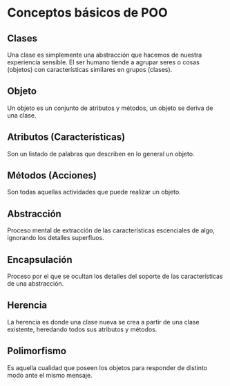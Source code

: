 # Conceptos básicos de POO  
                

## Clases  
Una clase es simplemente una abstracción que hacemos de nuestra experiencia sensible. El ser humano tiende a agrupar seres o cosas (objetos) con características similares en grupos (clases).

## Objeto  
Un objeto es un conjunto de atributos y métodos, un objeto se deriva de una clase.

## Atributos (Características)  
Son un listado de palabras que describen en lo general un objeto.

## Métodos (Acciones)  
Son todas aquellas actividades que puede realizar un objeto.

## Abstracción  
Proceso mental de extracción de las características escenciales de algo, ignorando los detalles superfluos.

## Encapsulación  
Proceso por el que se ocultan los detalles del soporte de las características de una abstracción.

## Herencia  
La herencia es donde una clase nueva se crea a partir de una clase existente, heredando todos sus atributos y métodos.

## Polimorfismo  
Es aquella cualidad que poseen los objetos para responder de distinto modo ante el mismo mensaje.





